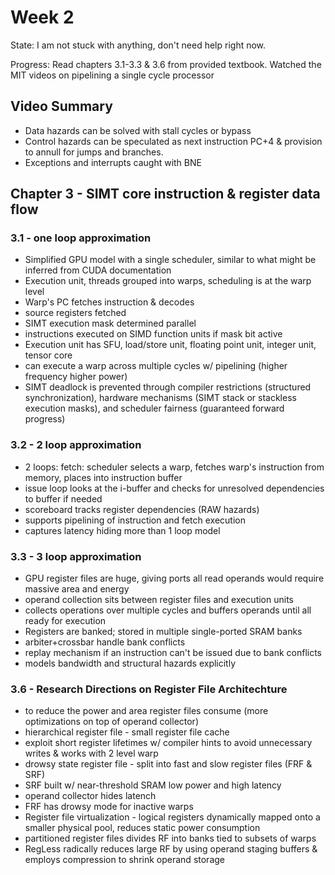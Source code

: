 # Week 2

State: I am not stuck with anything, don't need help right now. 

Progress: Read chapters 3.1-3.3 & 3.6 from provided textbook. Watched the MIT videos on pipelining a single cycle processor

## Video Summary
- Data hazards can be solved with stall cycles or bypass
- Control hazards can be speculated as next instruction PC+4 & provision to annull for jumps and branches.
- Exceptions and interrupts caught with BNE  

## Chapter 3 - SIMT core instruction & register data flow

### 3.1 - one loop approximation
- Simplified GPU model with a single scheduler, similar to what might be inferred from CUDA documentation
- Execution unit, threads grouped into warps, scheduling is at the warp level
- Warp's PC fetches instruction & decodes
- source registers fetched
- SIMT execution mask determined parallel
- instructions executed on SIMD function units if mask bit active
- Execution unit has SFU, load/store unit, floating point unit, integer unit, tensor core
- can execute a warp across multiple cycles w/ pipelining (higher frequency higher power)
- SIMT deadlock is prevented through compiler restrictions (structured synchronization), hardware mechanisms (SIMT stack or stackless execution masks), and scheduler fairness (guaranteed forward progress)

### 3.2 - 2 loop approximation

- 2 loops: fetch: scheduler selects a warp, fetches warp's instruction from memory, places into instruction buffer
- issue loop looks at the i-buffer and checks for unresolved dependencies to buffer if needed
- scoreboard tracks register dependencies (RAW hazards)
- supports pipelining of instruction and fetch execution
- captures latency hiding more than 1 loop model

### 3.3 - 3 loop approximation
- GPU register files are huge, giving ports all read operands would require massive area and energy
- operand collection sits between register files and execution units
- collects operations over multiple cycles and buffers operands until all ready for execution
- Registers are banked; stored in multiple single-ported SRAM banks
- arbiter+crossbar handle bank conflicts
- replay mechanism if an instruction can't be issued due to bank conflicts
- models bandwidth and structural hazards explicitly

### 3.6 - Research Directions on Register File Architechture
- to reduce the power and area register files consume (more optimizations on top of operand collector)
- hierarchical register file - small register file cache
- exploit short register lifetimes w/ compiler hints to avoid unnecessary writes & works with 2 level warp
- drowsy state register file - split into fast and slow register files (FRF & SRF)
- SRF built w/ near-threshold SRAM low power and high latency
- operand collector hides latench
- FRF has drowsy mode for inactive warps
- Register file virtualization - logical registers dynamically mapped onto a smaller physical pool, reduces static power consumption
- partitioned register files divides RF into banks tied to subsets of warps
- RegLess radically reduces large RF by using operand staging buffers & employs compression to shrink operand storage
